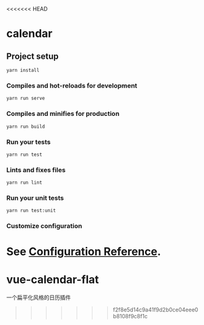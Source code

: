 <<<<<<< HEAD
# calendar

## Project setup
```
yarn install
```

### Compiles and hot-reloads for development
```
yarn run serve
```

### Compiles and minifies for production
```
yarn run build
```

### Run your tests
```
yarn run test
```

### Lints and fixes files
```
yarn run lint
```

### Run your unit tests
```
yarn run test:unit
```

### Customize configuration
See [Configuration Reference](https://cli.vuejs.org/config/).
=======
# vue-calendar-flat
一个扁平化风格的日历插件
>>>>>>> f2f8e5d14c9a41f9d2b0ce04eee0b8108f9c8f1c
